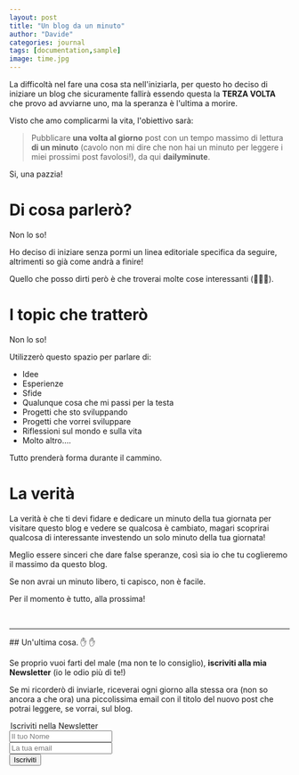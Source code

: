 ```yaml
---
layout: post
title: "Un blog da un minuto"
author: "Davide"
categories: journal
tags: [documentation,sample]
image: time.jpg
---
```


La difficoltà nel fare una cosa sta nell'iniziarla, per questo ho deciso di iniziare un blog che sicuramente fallirà essendo questa la **TERZA VOLTA** che provo ad avviarne uno, ma la speranza è l'ultima a morire. 

Visto che amo complicarmi la vita, l'obiettivo sarà: 
>Pubblicare **una volta al giorno** post con un tempo massimo di lettura **di un minuto** (cavolo non mi dire che non hai un minuto per leggere i miei prossimi post favolosi!), da qui **dailyminute**. <br>

Si, una pazzia!


# Di cosa parlerò? 
Non lo so! 

Ho deciso di iniziare senza pormi un linea editoriale specifica da seguire, altrimenti so già come andrà a finire! 

Quello che posso dirti però è che troverai molte cose interessanti (🤥🤥🤥). 

# I topic che tratterò
Non lo so!

Utilizzerò questo spazio per parlare di: 
- Idee 
- Esperienze
- Sfide 
- Qualunque cosa che mi passi per la testa
- Progetti che sto sviluppando 
- Progetti che vorrei sviluppare 
- Riflessioni sul mondo e sulla vita 
- Molto altro.... 

Tutto prenderà forma durante il cammino.


# La verità 
La verità è che ti devi fidare e dedicare un minuto della tua giornata per visitare questo blog e vedere se qualcosa è cambiato, magari scoprirai qualcosa di interessante investendo un solo minuto della tua giornata!

Meglio essere sinceri che dare false speranze, così sia io che tu coglieremo il massimo da questo blog.

Se non avrai un minuto libero, ti capisco, non è facile.


Per il momento è tutto, alla prossima!

<br>
<hr>
## Un'ultima cosa. ✋ ✋


Se proprio vuoi farti del male (ma non te lo consiglio), **iscriviti alla mia Newsletter** (io le odio più di te!)

Se mi ricorderò di inviarle, riceverai ogni giorno alla stessa ora (non so ancora a che ora) una piccolissima email con il titolo del nuovo post che potrai leggere, se vorrai, sul blog. 

<form action="https://sprintstudio.us11.list-manage.com/subscribe/post?u=baa6a96ac00514e2d994c55e2&amp;id=10b14f6753" method="post" id="mc-embedded-subscribe-form" name="mc-embedded-subscribe-form" class="validate" target="_blank" validate>
	<legend>Iscriviti nella Newsletter</legend>
	<div class="form-group">
		<input type="text" name="FNAME" class="form-control" id="mce-FNAME" placeholder="Il tuo Nome" required="">
	</div>
	<div class="form-group">
		<input type="email" name="EMAIL" class="form-control required email" id="mce-EMAIL" placeholder="La tua email" required="">
	</div>
	<div class="form-group">
		<button type="submit" class="btn btn-default" value="Iscriviti" href="">Iscriviti</button>
	</div>
</form>

